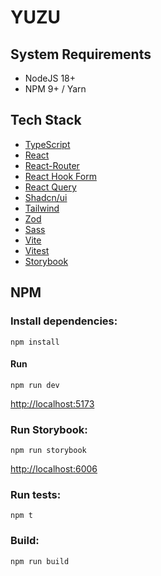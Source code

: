 # YUZU

## System Requirements
- NodeJS 18+
- NPM 9+ / Yarn

## Tech Stack
- [TypeScript](https://www.typescriptlang.org/)
- [React](https://react.dev/)
- [React-Router](https://reactrouter.com/)
- [React Hook Form](https://react-hook-form.com/)
- [React Query](https://tanstack.com/query/latest/docs/framework/react/overview)
- [Shadcn/ui](https://ui.shadcn.com/)
- [Tailwind](https://tailwindui.com/)
- [Zod](https://zod.dev/)
- [Sass](https://sass-lang.com)
- [Vite](https://vitejs.dev/)
- [Vitest](https://vitest.dev/)
- [Storybook](https://storybook.js.org/)

## NPM

### Install dependencies:

    npm install

#### Run

    npm run dev

[http://localhost:5173](http://localhost:5173/)

### Run Storybook:

    npm run storybook

[http://localhost:6006](http://localhost:6006/)

### Run tests:

    npm t

### Build:

    npm run build
